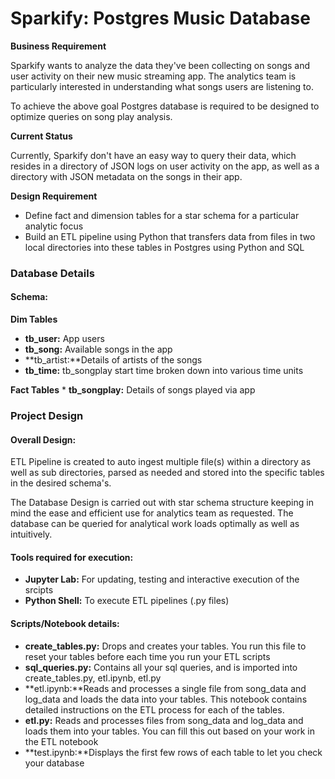# **Sparkify: Postgres Music Database**

**Business Requirement**

Sparkify wants to analyze the data they've been collecting on songs and user activity on their new music streaming app. The analytics team is particularly interested in understanding what songs users are listening to. 

To achieve the above goal Postgres database is required to be designed to optimize queries on song play analysis.

**Current Status**

Currently, Sparkify don't have an easy way to query their data, which resides in a directory of JSON logs on user activity on the app, as well as a directory with JSON metadata on the songs in their app.

**Design Requirement**

* Define fact and dimension tables for a star schema for a particular analytic focus
* Build an ETL pipeline using Python that transfers data from files in two local directories into these tables in Postgres using Python and SQL


### **Database Details**

#### Schema:

**Dim Tables**

* **tb_user:** App users
* **tb_song:** Available songs in the app
* **tb_artist:**Details of artists of the songs
* **tb_time:** tb_songplay start time broken down into various time units

**Fact Tables**
    * **tb_songplay:** Details of songs played via app 

### Project Design

#### Overall Design:

ETL Pipeline is created to auto ingest multiple file(s) within a directory as well as sub directories, parsed as needed and stored into the specific tables in the desired schema's.

The Database Design is carried out with star schema structure keeping in mind the ease and efficient use for analytics team as requested. The database can be queried for analytical work loads optimally as well as intuitively.

#### Tools required for execution:

* **Jupyter Lab:** For updating, testing and interactive execution of the srcipts
* **Python Shell:** To execute ETL pipelines (.py files)

#### Scripts/Notebook details:

* **create_tables.py:** Drops and creates your tables. You run this file to reset your tables before each time you run your ETL scripts
* **sql_queries.py:** Contains all your sql queries, and is imported into create_tables.py, etl.ipynb, etl.py 
* **etl.ipynb:**Reads and processes a single file from song_data and log_data and loads the data into your tables. This notebook contains detailed instructions on the ETL process for each of the tables.
* **etl.py:** Reads and processes files from song_data and log_data and loads them into your tables. You can fill this out based on your work in the ETL notebook
* **test.ipynb:**Displays the first few rows of each table to let you check your database

